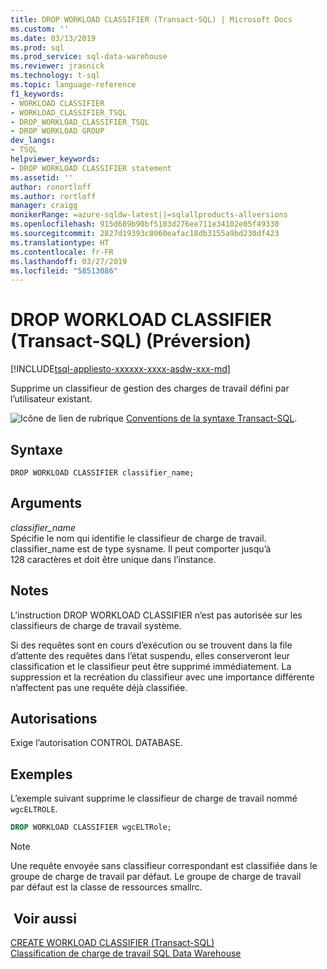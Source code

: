 ```yaml
---
title: DROP WORKLOAD CLASSIFIER (Transact-SQL) | Microsoft Docs
ms.custom: ''
ms.date: 03/13/2019
ms.prod: sql
ms.prod_service: sql-data-warehouse
ms.reviewer: jrasnick
ms.technology: t-sql
ms.topic: language-reference
f1_keywords:
- WORKLOAD CLASSIFIER
- WORKLOAD_CLASSIFIER_TSQL
- DROP_WORKLOAD_CLASSIFIER_TSQL
- DROP WORKLOAD GROUP
dev_langs:
- TSQL
helpviewer_keywords:
- DROP WORKLOAD CLASSIFIER statement
ms.assetid: ''
author: ronortloff
ms.author: rortloff
manager: craigg
monikerRange: =azure-sqldw-latest||=sqlallproducts-allversions
ms.openlocfilehash: 915d689b90bf5103d276ee711e34102e05f49330
ms.sourcegitcommit: 2827d19393c8060eafac18db3155a9bd230df423
ms.translationtype: HT
ms.contentlocale: fr-FR
ms.lasthandoff: 03/27/2019
ms.locfileid: "58513086"
---
```

# <a name="drop-workload-classifier-transact-sql-preview"></a>DROP WORKLOAD CLASSIFIER (Transact-SQL) (Préversion)

[!INCLUDE[tsql-appliesto-xxxxxx-xxxx-asdw-xxx-md](../../includes/tsql-appliesto-xxxxxx-xxxx-asdw-xxx-md.md)]

Supprime un classifieur de gestion des charges de travail défini par l’utilisateur existant.  
  
![Icône de lien de rubrique](../../database-engine/configure-windows/media/topic-link.gif "Icône de lien de rubrique") [Conventions de la syntaxe Transact-SQL](../../t-sql/language-elements/transact-sql-syntax-conventions-transact-sql.md).  
  
## <a name="syntax"></a>Syntaxe  

```
DROP WORKLOAD CLASSIFIER classifier_name;
```

## <a name="arguments"></a>Arguments

*classifier_name*  
Spécifie le nom qui identifie le classifieur de charge de travail.  classifier_name est de type sysname.  Il peut comporter jusqu’à 128 caractères et doit être unique dans l’instance.
  
## <a name="remarks"></a>Notes 

L’instruction DROP WORKLOAD CLASSIFIER n’est pas autorisée sur les classifieurs de charge de travail système.

Si des requêtes sont en cours d’exécution ou se trouvent dans la file d’attente des requêtes dans l’état suspendu, elles conserveront leur classification et le classifieur peut être supprimé immédiatement.  La suppression et la recréation du classifieur avec une importance différente n’affectent pas une requête déjà classifiée.

## <a name="permissions"></a>Autorisations

Exige l’autorisation CONTROL DATABASE.  
  
## <a name="examples"></a>Exemples

L’exemple suivant supprime le classifieur de charge de travail nommé `wgcELTROLE`.  

```sql
DROP WORKLOAD CLASSIFIER wgcELTRole;
```

> [!NOTE]
> Une requête envoyée sans classifieur correspondant est classifiée dans le groupe de charge de travail par défaut.  Le groupe de charge de travail par défaut est la classe de ressources smallrc.
  
## <a name="see-also"></a> Voir aussi

[CREATE WORKLOAD CLASSIFIER &#40;Transact-SQL&#41;](../../t-sql/statements/create-workload-classifier-transact-sql.md)</br>
[Classification de charge de travail SQL Data Warehouse](/azure/sql-data-warehouse/classification)
